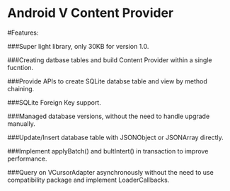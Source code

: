 Android V Content Provider
================

#Features:

###Super light library, only 30KB for version 1.0.

###Creating datbase tables and build Content Provider within a single fucntion.

###Provide APIs to create SQLite databse table and view by method chaining.

###SQLite Foreign Key support.

###Managed database versions, without the need to handle upgrade manually.

###Update/Insert database table with JSONObject or JSONArray directly.

###Implement applyBatch() and bultIntert() in transaction to improve performance.

###Query on VCursorAdapter asynchronously without the need to use compatibility package and implement LoaderCallbacks.
